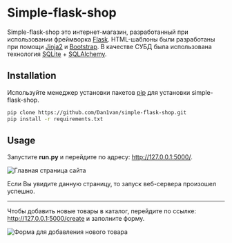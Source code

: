# Simple-flask-shop

Simple-flask-shop это интернет-магазин, разработанный при использовании фреймворка [Flask](https://flask.palletsprojects.com/en/1.1.x/). HTML-шаблоны были разработаны при помощи [Jinja2](https://jinja.palletsprojects.com/en/2.11.x/) и [Bootstrap](https://getbootstrap.com/docs/4.5/getting-started/introduction/). В качестве СУБД была использована технология [SQLite](https://sqlite.org/docs.html) + [SQLAlchemy](https://docs.sqlalchemy.org/en/14/).

## Installation

Используйте менеджер установки пакетов [pip](https://pip.pypa.io/en/stable/) для установки simple-flask-shop.

```bash
pip clone https://github.com/Dan1van/simple-flask-shop.git
pip install -r requirements.txt
```

## Usage

Запустите **run.py** и перейдите по адресу: http://127.0.0.1:5000/.

![Главная страница сайта](https://imgur.com/B5NIYys)

Если Вы увидите данную страницу, то запуск веб-сервера произошел успешно.

_____
Чтобы добавить новые товары в каталог, перейдите по ссылке: http://127.0.0.1:5000/create и заполните форму.

![Форма для добавления нового товара](https://imgur.com/NOTwIyl)